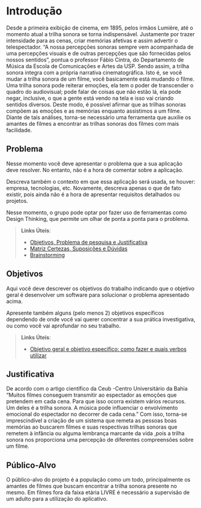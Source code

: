 # Introdução

 Desde a primeira exibição de cinema, em 1895, pelos irmãos Lumière, até o momento atual a trilha sonora se torna indispensável. Justamente por trazer intensidade para as cenas, criar memórias afetivas e assim advertir o telespectador. “A nossa percepções sonoras sempre vem acompanhada de uma percepções visuais e de outras percepções que são fornecidas pelos nossos sentidos”, pontua o professor Fábio Cintra, do Departamento de Música da Escola de Comunicações e Artes da USP.
 Sendo assim, a trilha sonora integra com a própria narrativa cinematográfica. Isto é, se você mudar a trilha sonora de um filme, você basicamente está mudando o filme. Uma trilha sonora pode reiterar emoções, ela tem o poder de transcender o quadro do audiovisual; pode falar de coisas que não estão lá, ela pode negar, inclusive, o que a gente está vendo na tela e isso vai criando sentidos diversos. Deste modo, é possível afirmar que as trilhas sonoras compõem as emoções e as memórias enquanto assistimos a um filme. 
 Diante de tais análises, torna-se necessário uma ferramenta que auxilie os amantes de filmes a encontrar as trilhas sonoras dos filmes com mais facilidade.


## Problema
Nesse momento você deve apresentar o problema que a sua aplicação deve  resolver. No entanto, não é a hora de comentar sobre a aplicação.

Descreva também o contexto em que essa aplicação será usada, se  houver: empresa, tecnologias, etc. Novamente, descreva apenas o que de  fato existir, pois ainda não é a hora de apresentar requisitos  detalhados ou projetos.

Nesse momento, o grupo pode optar por fazer uso  de ferramentas como Design Thinking, que permite um olhar de ponta a ponta para o problema.

> **Links Úteis**:
> - [Objetivos, Problema de pesquisa e Justificativa](https://medium.com/@versioparole/objetivos-problema-de-pesquisa-e-justificativa-c98c8233b9c3)
> - [Matriz Certezas, Suposições e Dúvidas](https://medium.com/educa%C3%A7%C3%A3o-fora-da-caixa/matriz-certezas-suposi%C3%A7%C3%B5es-e-d%C3%BAvidas-fa2263633655)
> - [Brainstorming](https://www.euax.com.br/2018/09/brainstorming/)

## Objetivos

Aqui você deve descrever os objetivos do trabalho indicando que o objetivo geral é desenvolver um software para solucionar o problema apresentado acima. 

Apresente também alguns (pelo menos 2) objetivos específicos dependendo de onde você vai querer concentrar a sua prática investigativa, ou como você vai aprofundar no seu trabalho.
 
> **Links Úteis**:
> - [Objetivo geral e objetivo específico: como fazer e quais verbos utilizar](https://blog.mettzer.com/diferenca-entre-objetivo-geral-e-objetivo-especifico/)

## Justificativa


De acordo com o artigo científico da Ceub -Centro Universitário da Bahia  “Muitos filmes conseguem transmitir ao espectador as emoções que pretendem em cada cena. Para que isso ocorra existem vários recursos. Um deles é a trilha sonora. A música pode influenciar o envolvimento emocional do espectador no decorrer de cada cena.”  Com isso, torna-se imprescindível a criação de um sistema que remeta as pessoas boas memórias  ao  buscarem filmes e suas respectivas trilhas sonoras que remetem à infância ou alguma lembrança marcante da vida ,pois a trilha sonora nos proporciona uma percepção de diferentes compreensões sobre um filme.

## Público-Alvo


O público-alvo do projeto é a população como um todo, principalmente os amantes de filmes que buscam encontrar a trilha sonora presente no mesmo. Em filmes fora da faixa etária LIVRE  é necessário a supervisão de um adulto para a utilização do aplicativo.
